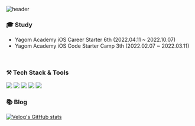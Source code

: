 ![header](https://capsule-render.vercel.app/api?type=wave&color=auto&height=300&section=header&text=Minsson&fontSize=60)

### 🎓 Study
- Yagom Academy iOS Career Starter 6th (2022.04.11 ~ 2022.10.07)
- Yagom Academy iOS Code Starter Camp 3th (2022.02.07 ~ 2022.03.11)
<br>

### ⚒️  Tech Stack & Tools
<img src="https://img.shields.io/badge/iOS-000000?style=for-the-badge&logo=iOS&logoColor=white">  <img src="https://img.shields.io/badge/Swift-F05138?style=for-the-badge&logo=Swift&logoColor=white">  <img src="https://img.shields.io/badge/Xcode-147EFB?style=for-the-badge&logo=Xcode&logoColor=white">  <img src="https://img.shields.io/badge/Git-F05032?style=for-the-badge&logo=Git&logoColor=white">  <img src="https://img.shields.io/badge/Notion-FFFFFF?style=for-the-badge&logo=Notion&logoColor=black"> 
<br>

### 📚 Blog
[![Velog's GitHub stats](https://velog-readme-stats.vercel.app/api/badge?name=velog)](https://velog.io/@minsson) 
<br>

